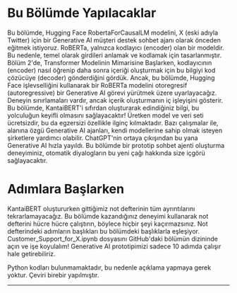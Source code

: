 # Bu Bölümde Yapılacaklar
Bu bölümde, Hugging Face RobertaForCausalLM modelini, X (eski adıyla Twitter) için bir Generative AI müşteri destek sohbet ajanı olarak önceden eğitmek istiyoruz. RoBERTa, yalnızca kodlayıcı (encoder) olan bir modeldir. Bu nedenle, temel olarak girdileri anlamak ve kodlamak için tasarlanmıştır. Bölüm 2'de, Transformer Modelinin Mimarisine Başlarken, kodlayıcının (encoder) nasıl öğrenip daha sonra içeriği oluşturmak için bu bilgiyi kod çözücüye (decoder) gönderdiğini gördük. Ancak, bu bölümde, Hugging Face işlevselliğini kullanarak bir RoBERTa modelini otoregresif (autoregressive) bir Generative AI görevi yürütmek üzere uyarlayacağız. Deneyin sınırlamaları vardır, ancak içerik oluşturmanın iç işleyişini gösterir. Bu bölümde, KantaiBERT'i sıfırdan oluşturarak edindiğiniz bilgi, bu yolculuğun keyifli olmasını sağlayacaktır! Üretken model ve veri seti ücretsizdir, bu da egzersizi özellikle ilginç kılmaktadır. Bazı çalışmalar ile, alanına özgü Generative AI ajanları, kendi modellerine sahip olmak isteyen şirketlere yardımcı olabilir. ChatGPT'nin ortaya çıkışından bu yana Generative AI hızla yayıldı. Bu bölümde bir prototip sohbet ajenti oluşturma deneyiminiz, otomatik diyalogların bu yeni çağı hakkında size içgörü sağlayacaktır.

# Adımlara Başlarken
KantaiBERT oluştururken gittiğimiz not defterinin tüm ayrıntılarını tekrarlamayacağız. Bu bölümde kazandığınız deneyimi kullanarak not defterini hücre hücre çalıştırın, böylece hiçbir şeyi kaçırmazsınız. Not defterindeki adımların başlıkları bu bölümdeki başlıklarla eşleşiyor. Customer_Support_for_X.ipynb dosyasını GitHub'daki bölümün dizininde açın ve işe koyulalım! Generative AI prototipimizi sadece 10 adımda çalışır hale getirebiliriz.

Python kodları bulunmamaktadır, bu nedenle açıklama yapmaya gerek yoktur. Çeviri birebir yapılmıştır.

---

